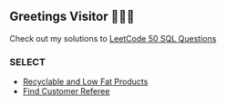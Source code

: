 ## Greetings Visitor 🙋🏻‍♂️  
Check out my solutions to [LeetCode 50 SQL Questions](https://leetcode.com/studyplan/top-sql-50/) 

### SELECT
- [Recyclable and Low Fat Products](https://github.com/KamanHang/leetcode-sql-with-pyspark-top50-kaman/blob/main/Solutions/1%20Recyclable%20and%20Low%20Fat%20Products.ipynb)
- [Find Customer Referee](https://github.com/KamanHang/leetcode-sql-with-pyspark-top50-kaman/blob/main/Solutions/2%20Find%20Customer%20Referee.ipynb)

